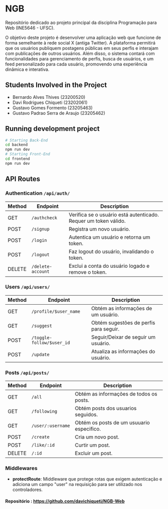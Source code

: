 # NGB

Repositório dedicado ao projeto principal da disciplina Programação para Web (INE5646 - UFSC).

O objetivo deste projeto é desenvolver uma aplicação web que funcione de forma semelhante à rede social X (antiga Twitter). A plataforma permitirá que os usuários publiquem postagens públicas em seus perfis e interajam com publicações de outros usuários. Além disso, o sistema contará com funcionalidades para gerenciamento de perfis, busca de usuários, e um feed personalizado para cada usuário, promovendo uma experiência dinâmica e interativa.

## Students Involved in the Project

- Bernardo Alves Thives (23200520)
- Davi Rodrigues Chiqueti (23202061)
- Gustavo Gomes Formento (23205463)
- Gustavo Padrao Serra de Araujo (23205462)

## Running development project

```bash
# Starting Back-End
cd backend
npm run dev
# Starting Front-End     
cd frontend
npm run dev
```

## API Routes

### Authentication ```/api/auth/```

| Method | Endpoint         | Description                                                      |
|--------|------------------|------------------------------------------------------------------|
| GET    | `/authcheck`     | Verifica se o usuário está autenticado. Requer um token válido.  |
| POST   | `/signup`        | Registra um novo usuário.                                        |
| POST   | `/login`         | Autentica um usuário e retorna um token.                         |
| POST   | `/logout`        | Faz logout do usuário, invalidando o token.                      |
| DELETE | `/delete-account`| Exclui a conta do usuário logado e remove o token.               |

### Users ```/api/users/```

| Method | Endpoint                     | Description                                                   |
|--------|----------------------        |---------------------------------------------------------------|
| GET    | `/profile/$user_name`        | Obtém as informações de um usuário.                           |
| GET    | `/suggest`                   | Obtém sugestões de perfis para seguir.                        |
| POST   | `/toggle-follow/$user_id`    | Seguir/Deixar de seguir um usuário.                           |
| POST   | `/update`                    | Atualiza as informações do usuário.                           |

### Posts ```/api/posts/```

| Method | Endpoint                     | Description                                                   |
|--------|----------------------        |---------------------------------------------------------------|
| GET    | `/all`                       | Obtém as informações de todos os posts.                       |
| GET    | `/following`                 | Obtém posts dos usuarios seguidos.                            |
| GET    | `/user/:username`            | Obtém os posts de um usuuario especifico.                     |
| POST   | `/create`                    | Cria um novo post.                                            |
| POST   | `/like/:id`                  | Curtir um post.                                               |
| DELETE | `/:id`                       | Excluir um post.                                              |

### Middlewares

- **protectRoute**: Middleware que protege rotas que exigem autenticação e adiciona um campo "user" na requisição para ser utilizado nos controladores.

#### Repositório : https://github.com/davichiqueti/NGB-Web
